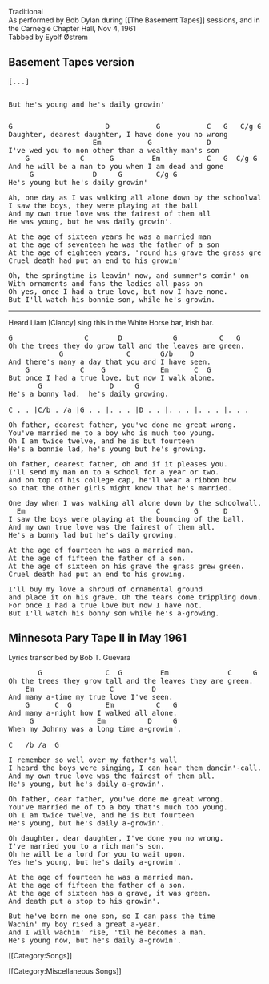 Traditional<br>
As performed by Bob Dylan during [[The Basement Tapes]]
sessions, and in the Carnegie Chapter Hall, Nov 4, 1961<br>
Tabbed by Eyolf Østrem

<h2 class="songversion">Basement Tapes version</h2>
<pre class="verse">
[...]

But he's young and he's daily growin'
</pre>
<pre class="verse">
G                      D           G           C   G   C/g G
Daughter, dearest daughter, I have done you no wrong
                    Em           G             D
I've wed you to non other than a wealthy man's son
    G            C      G         Em           C   G  C/g G
And he will be a man to you when I am dead and gone
     G              D     G        C/g G
He's young but he's daily growin'
</pre>
<pre class="verse">
Ah, one day as I was walking all alone down by the schoolwall
I saw the boys, they were playing at the ball
And my own true love was the fairest of them all
He was young, but he was daily growin'.
</pre>
<pre class="verse">
At the age of sixteen years he was a married man
at the age of seventeen he was the father of a son
At the age of eighteen years, 'round his grave the grass grew long
Cruel death had put an end to his growin'
</pre>
<pre class="verse">
Oh, the springtime is leavin' now, and summer's comin' on
With ornaments and fans the ladies all pass on
Oh yes, once I had a true love, but now I have none.
But I'll watch his bonnie son, while he's growin.
</pre>

----
Heard Liam [Clancy] sing this in the White Horse bar, Irish bar.

<pre class="verse">
G                 C       D            G          C   G
Oh the trees they do grow tall and the leaves are green.
            G               C       G/b    D
And there's many a day that you and I have seen.
    G            C    G             Em      C  G
But once I had a true love, but now I walk alone.
       G                D     G
He's a bonny lad,  he's daily growing.

C . . |C/b . /a |G . . |. . . |D . . |. . . |. . . |. . .
</pre>
<pre class="verse">
Oh father, dearest father, you've done me great wrong.
You've married me to a boy who is much too young.
Oh I am twice twelve, and he is but fourteen
He's a bonnie lad, he's young but he's growing.
</pre>
<pre class="verse">
Oh father, dearest father, oh and if it pleases you.
I'll send my man on to a school for a year or two.
And on top of his college cap, he'll wear a ribbon bow
so that the other girls might know that he's married.
</pre>
<pre class="verse">
One day when I was walking all alone down by the schoolwall,
  Em                               C        G      D
I saw the boys were playing at the bouncing of the ball.
And my own true love was the fairest of them all.
He's a bonny lad but he's daily growing.
</pre>
<pre class="verse">
At the age of fourteen he was a married man.
At the age of fifteen the father of a son.
At the age of sixteen on his grave the grass grew green.
Cruel death had put an end to his growing.
</pre>
<pre class="verse">
I'll buy my love a shroud of ornamental ground
and place it on his grave. Oh the tears come trippling down.
For once I had a true love but now I have not.
But I'll watch his bonny son while he's a-growing.
</pre>

<h2 class="songversion">Minnesota Pary Tape II in May 1961</h2>

Lyrics transcribed by Bob T. Guevara

<pre class="verse">
       G               C  G         Em              C     G
Oh the trees they grow tall and the leaves they are green.
    Em                  C         D
And many a-time my true love I've seen.
    G      C  G        Em          C   G
And many a-night how I walked all alone.
     G               Em          D     G
When my Johnny was a long time a-growin'.

C   /b /a  G
</pre>
<pre class="verse">
I remember so well over my father's wall
I heard the boys were singing, I can hear them dancin'-call.
And my own true love was the fairest of them all.
He's young, but he's daily a-growin'.
</pre>
<pre class="verse">
Oh father, dear father, you've done me great wrong.
You've married me of to a boy that's much too young.
Oh I am twice twelve, and he is but fourteen
He's young, but he's daily a-growin'.
</pre>
<pre class="verse">
Oh daughter, dear daughter, I've done you no wrong.
I've married you to a rich man's son.
Oh he will be a lord for you to wait upon.
Yes he's young, but he's daily a-growin'.
</pre>
<pre class="verse">
At the age of fourteen he was a married man.
At the age of fifteen the father of a son.
At the age of sixteen has a grave, it was green.
And death put a stop to his growin'.
</pre>
<pre class="verse">
But he've born me one son, so I can pass the time
Wachin' my boy rised a great a-year.
And I will wachin' rise, 'til he becomes a man.
He's young now, but he's daily a-growin'.
</pre>

[[Category:Songs]]

[[Category:Miscellaneous Songs]]